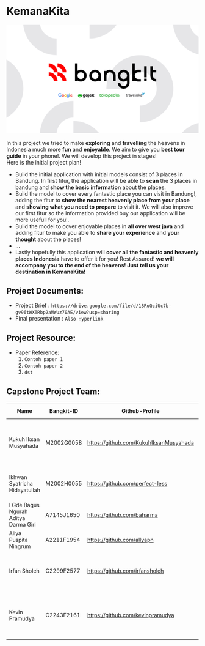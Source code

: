 # KemanaKita

<p align="center">
  <img src="https://github.com/perfect-less/KemanaKita/blob/main/bangkit_banner.png">
</p>

In this project we tried to make **exploring** and **travelling** the heavens in Indonesia much more **fun** and **enjoyable**. We aim to give you **best tour guide** in your phone!. We will develop this project in stages!  
Here is the initial project plan!  
- Build the initial application with initial models consist of 3 places in Bandung. In first fitur, the application will be able to **scan** the 3 places in bandung and **show the basic information** about the places. 
- Build the model to cover every fantastic place you can visit in Bandung!, adding the fitur to **show the nearest heavenly place from your place** and **showing what you need to prepare** to visit it. We will also improve our first fitur so the information provided buy our application will be more usefull for you!.
- Build the model to cover enjoyable places in **all over west java** and adding fitur to make you able to **share your experience** and **your thought** about the places!
- ...
- Lastly hopefully this application will **cover all the fantastic and heavenly places Indonesia** have to offer it for you! Rest Assured! **we will accompany you to the end of the heavens! Just tell us your destination in KemanaKita!**

## Project Documents:
- Project Brief : ```https://drive.google.com/file/d/18RuQciUc7b-gv96tWXTRbp2aMWuz70AE/view?usp=sharing```
- Final presentation : ```Also Hyperlink```

## Project Resource: 
- Paper Reference: 
    1. ```Contoh paper 1```
    2. ```Contoh paper 2```
    3. ```dst```
    

## Capstone Project Team: 
| Name | Bangkit-ID | Github-Profile | Task | Progress On Task |
| ------ | ------ | ------ | ------ | ------ |
| Kukuh Iksan Musyahada  | M2002G0058  | https://github.com/KukuhIksanMusyahada | Collecting Dataset, building the model, improving the model | Done |
| Ikhwan Syatricha Hidayatullah  | M2002H0055  | https://github.com/perfect-less | improving the model, build inference | Done |
| I Gde Bagus Ngurah Aditya Darma Giri | A7145J1650  | https://github.com/baharma |  |  |
| Aliya Puspita Ningrum | A2211F1954 | https://github.com/allyapn |  |  |
| Irfan Sholeh | C2299F2577 | https://github.com/irfansholeh | Deploying API using FLASK, Postman API testing | Done |
| Kevin Pramudya  | C2243F2161 | https://github.com/kevinpramudya | Create VM instance, Installing FlaskApp into VM instance | Done |
